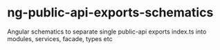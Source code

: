 # ng-public-api-exports-schematics
Angular schematics to separate single public-api exports index.ts into modules, services, facade, types etc
